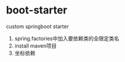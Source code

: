 # boot-starter
custom springboot starter
1. spring.factories中加入要依赖类的全限定类名
2. install maven项目
3. 坐标依赖
